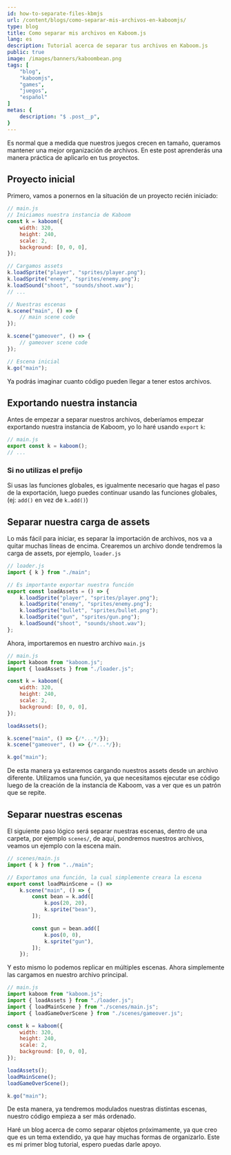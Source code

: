 ```yaml
---
id: how-to-separate-files-kbmjs
url: /content/blogs/como-separar-mis-archivos-en-kaboomjs/
type: blog
title: Como separar mis archivos en Kaboom.js
lang: es
description: Tutorial acerca de separar tus archivos en Kaboom.js
public: true
image: /images/banners/kaboombean.png
tags: [
    "blog",
    "kaboomjs",
    "games",
    "juegos",
    "español"
]
metas: {
    description: "$ .post__p",
}
---
```


Es normal que a medida que nuestros juegos crecen en tamaño, queramos mantener
una mejor organización de archivos. En este post aprenderás una manera práctica
de aplicarlo en tus proyectos.

## Proyecto inicial

Primero, vamos a ponernos en la situación de un proyecto recién iniciado:

```js
// main.js
// Iniciamos nuestra instancia de Kaboom
const k = kaboom({
    width: 320,
    height: 240,
    scale: 2,
    background: [0, 0, 0],
});

// Cargamos assets
k.loadSprite("player", "sprites/player.png");
k.loadSprite("enemy", "sprites/enemy.png");
k.loadSound("shoot", "sounds/shoot.wav");
// ...

// Nuestras escenas
k.scene("main", () => {
    // main scene code
});

k.scene("gameover", () => {
    // gameover scene code
});

// Escena inicial
k.go("main");
```

Ya podrás imaginar cuanto código pueden llegar a tener estos archivos.

## Exportando nuestra instancia

Antes de empezar a separar nuestros archivos, deberíamos empezar exportando
nuestra instancia de Kaboom, yo lo haré usando `export` `k`:

```js
// main.js
export const k = kaboom();
// ...
```

### Si no utilizas el prefijo

Si usas las funciones globales, es igualmente necesario que hagas el paso de la
exportación, luego puedes continuar usando las funciones globales, (ej: `add()`
en vez de `k.add()`)

## Separar nuestra carga de assets

Lo más fácil para iniciar, es separar la importación de archivos, nos va a
quitar muchas líneas de encima. Crearemos un archivo donde tendremos la carga de
assets, por ejemplo, `loader.js`

```js
// loader.js
import { k } from "./main";

// Es importante exportar nuestra función
export const loadAssets = () => {
    k.loadSprite("player", "sprites/player.png");
    k.loadSprite("enemy", "sprites/enemy.png");
    k.loadSprite("bullet", "sprites/bullet.png");
    k.loadSprite("gun", "sprites/gun.png");
    k.loadSound("shoot", "sounds/shoot.wav");
};
```

Ahora, importaremos en nuestro archivo `main.js`

```js
// main.js
import kaboom from "kaboom.js";
import { loadAssets } from "./loader.js";

const k = kaboom({
    width: 320,
    height: 240,
    scale: 2,
    background: [0, 0, 0],
});

loadAssets();

k.scene("main", () => {/*...*/});
k.scene("gameover", () => {/*...*/});

k.go("main");
```

De esta manera ya estaremos cargando nuestros assets desde un archivo diferente.
Utilizamos una función, ya que necesitamos ejecutar ese código luego de la
creación de la instancia de Kaboom, vas a ver que es un patrón que se repite.

## Separar nuestras escenas

El siguiente paso lógico será separar nuestras escenas, dentro de una carpeta,
por ejemplo `scenes/`, de aquí, pondremos nuestros archivos, veamos un ejemplo
con la escena main.

```js
// scenes/main.js
import { k } from "../main";

// Exportamos una función, la cual simplemente creara la escena
export const loadMainScene = () =>
    k.scene("main", () => {
        const bean = k.add([
            k.pos(20, 20),
            k.sprite("bean"),
        ]);

        const gun = bean.add([
            k.pos(0, 0),
            k.sprite("gun"),
        ]);
    });
```

Y esto mismo lo podemos replicar en múltiples escenas. Ahora simplemente las
cargamos en nuestro archivo principal.

```js
// main.js
import kaboom from "kaboom.js";
import { loadAssets } from "./loader.js";
import { loadMainScene } from "./scenes/main.js";
import { loadGameOverScene } from "./scenes/gameover.js";

const k = kaboom({
    width: 320,
    height: 240,
    scale: 2,
    background: [0, 0, 0],
});

loadAssets();
loadMainScene();
loadGameOverScene();

k.go("main");
```

De esta manera, ya tendremos modulados nuestras distintas escenas, nuestro
código empieza a ser más ordenado.

Haré un blog acerca de como separar objetos próximamente, ya que creo que es un
tema extendido, ya que hay muchas formas de organizarlo. Este es mi primer blog
tutorial, espero puedas darle apoyo.
